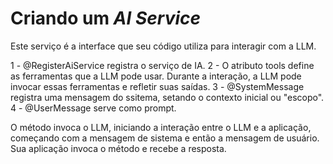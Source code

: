 # Criando um *AI Service*
Este serviço é a interface que seu código utiliza para interagir com a LLM.

1 - @RegisterAiService registra o serviço de IA.
2 - O atributo tools define as ferramentas que a LLM pode usar. Durante a interação, a LLM pode invocar essas ferramentas e refletir suas saídas.
3 - @SystemMessage registra uma mensagem do ssitema, setando o contexto inicial ou "escopo".
4 - @UserMessage serve como prompt.

O método invoca o LLM, iniciando a interação entre o LLM e a aplicação, começando com a mensagem de sistema e então a mensagem de usuário. Sua aplicação invoca o método e recebe a resposta.